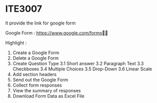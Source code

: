 # ITE3007

It provide the link for google form

Google Form : 
https://www.google.com/forms

Highlight : 
1. Create a Google Form
2. Delete a Google Form
3. Create Question Type
   3.1 Short answer
   3.2 Paragraph Text
   3.3 Checkboxes
   3.4 Multiple Choices
   3.5 Drop-Down 
   3.6 Linear Scale
4. Add section headers 
5. Send out the Google Form
6. Collect form responses
7. View the summary of responses
8. Download Form Data as Excel File
